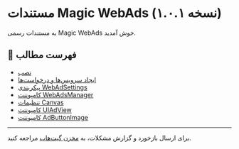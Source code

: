 # مستندات Magic WebAds (نسخه ۱.۰.۱)

به مستندات رسمی Magic WebAds خوش آمدید.

## 📘 فهرست مطالب

- [نصب](installation.md)
- [ایجاد سرویس‌ها و درخواست‌ها](creating-services.md)
- [پیکربندی WebAdSettings](webadsettings.md)
- [کامپوننت WebAdsManager](webadsmanager.md)
- [تنظیمات Canvas](canvas-setup.md)
- [کامپوننت UIAdView](uiadview.md)
- [کامپوننت AdButtonImage](adbuttonimage.md)

---

برای ارسال بازخورد و گزارش مشکلات، به [مخزن گیت‌هاب](https://github.com/Woldsdm/wold.magic.webads) مراجعه کنید.